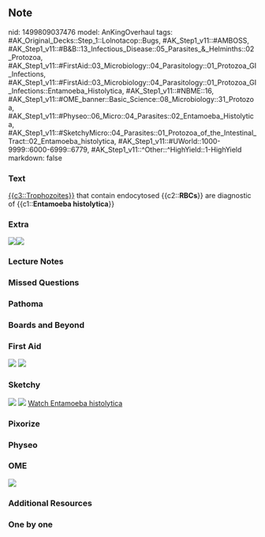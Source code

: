 ## Note
nid: 1499809037476
model: AnKingOverhaul
tags: #AK_Original_Decks::Step_1::Lolnotacop::Bugs, #AK_Step1_v11::#AMBOSS, #AK_Step1_v11::#B&B::13_Infectious_Disease::05_Parasites_&_Helminths::02_Protozoa, #AK_Step1_v11::#FirstAid::03_Microbiology::04_Parasitology::01_Protozoa_GI_Infections, #AK_Step1_v11::#FirstAid::03_Microbiology::04_Parasitology::01_Protozoa_GI_Infections::Entamoeba_Histolytica, #AK_Step1_v11::#NBME::16, #AK_Step1_v11::#OME_banner::Basic_Science::08_Microbiology::31_Protozoa, #AK_Step1_v11::#Physeo::06_Micro::04_Parasites::02_Entamoeba_Histolytica, #AK_Step1_v11::#SketchyMicro::04_Parasites::01_Protozoa_of_the_Intestinal_Tract::02_Entamoeba_histolytica, #AK_Step1_v11::#UWorld::1000-9999::6000-6999::6779, #AK_Step1_v11::^Other::^HighYield::1-HighYield
markdown: false

### Text
<u>{{c3::Trophozoites}}</u> that contain endocytosed
{{c2::<b>RBCs</b>}} are diagnostic of {{c1::<b>Entamoeba
histolytica</b>}}

### Extra
<img src="paste-29304561861001.jpg"><img src=
"paste-29317446762904.jpg">

### Lecture Notes


### Missed Questions


### Pathoma


### Boards and Beyond


### First Aid
<img src="tmpq19fl2y_.png"> <img src="tmpuf70x07t.png">

### Sketchy
<img src="paste-40604620816387.jpg"> <img src=
"paste-dd85b67ace3381657b4b45bf3266cedb1424b7cd.png"> <a href=
"https://dashboard.sketchy.com/study/medical/courses/medical-microbiology/units/medical-microbiology-parasites/videos/medical-microbiology-parasites-protozoa-of-the-intestinal-tract-entamoeba-histolytica?utm_source=anki&utm_medium=partnership&utm_campaign=february_update&utm_content=medical">
Watch Entamoeba histolytica</a>

### Pixorize


### Physeo


### OME
<div class="ome-widget">
  <a href=
  "https://onlinemeded.org/spa/microbiology/protozoa/acquire?ref=anki">
  <img src="_OME_AnkiFlashcards_Lesson_4.png"></a>
</div>

### Additional Resources


### One by one

